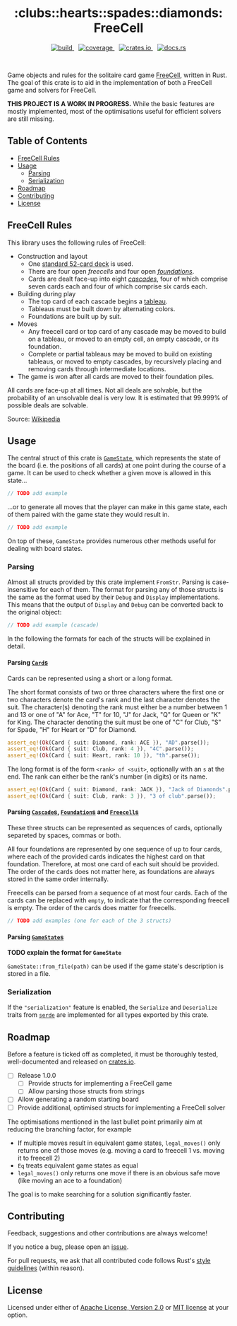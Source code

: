 <h1 align="center">:clubs::hearts::spades:️:diamonds:️<br/>FreeCell</h1>

<p align="center">
    <a style="margin: 0 5px" href="https://github.com/ArmanMielke/freecell-rs/actions">
        <img src="https://img.shields.io/github/workflow/status/ArmanMielke/freecell-rs/build" alt="build">
    </a>
    <a style="margin: 0 5px" href="https://codecov.io/gh/ArmanMielke/freecell-rs">
        <img src="https://img.shields.io/codecov/c/github/ArmanMielke/freecell-rs" alt="coverage">
    </a>
    <a style="margin: 0 5px" href="https://crates.io/crates/freecell">
        <img src="https://img.shields.io/crates/v/freecell" alt="crates.io">
    </a>
    <a style="margin: 0 5px" href="https://docs.rs/freecell">
        <img src="https://docs.rs/freecell/badge.svg" alt="docs.rs">
    </a>
</p>
<br/>

Game objects and rules for the solitaire card game [FreeCell](https://en.wikipedia.org/wiki/FreeCell), written in Rust.
The goal of this crate is to aid in the implementation of both a FreeCell game and solvers for FreeCell.

**THIS PROJECT IS A WORK IN PROGRESS.**
While the basic features are mostly implemented, most of the optimisations useful for efficient solvers are still missing.




## Table of Contents

- [FreeCell Rules](#FreeCell-Rules)
- [Usage](#Usage)
    - [Parsing](#Parsing)
    - [Serialization](#Serialization)
- [Roadmap](#Roadmap)
- [Contributing](#Contributing)
- [License](#License)




## FreeCell Rules

This library uses the following rules of FreeCell:

- Construction and layout
    - One [standard 52-card deck](https://en.wikipedia.org/wiki/Standard_52-card_deck) is used.
    - There are four open *freecells* and four open [*foundations*](https://en.wikipedia.org/wiki/Glossary_of_patience_terms#Foundation).
    - Cards are dealt face-up into eight [*cascades*](https://en.wikipedia.org/wiki/Glossary_of_patience_terms#Deal_terms), four of which comprise seven cards each and four of which comprise six cards each.
- Building during play
    - The top card of each cascade begins a [tableau](https://en.wikipedia.org/wiki/Glossary_of_patience_terms#Layout_terms).
    - Tableaus must be built down by alternating colors.
    - Foundations are built up by suit.
- Moves
    - Any freecell card or top card of any cascade may be moved to build on a tableau, or moved to an empty cell, an empty cascade, or its foundation.
    - Complete or partial tableaus may be moved to build on existing tableaus, or moved to empty cascades, by recursively placing and removing cards through intermediate locations.
- The game is won after all cards are moved to their foundation piles.

All cards are face-up at all times.
Not all deals are solvable, but the probability of an unsolvable deal is very low. It is estimated that 99.999% of possible deals are solvable.

Source: [Wikipedia](https://en.wikipedia.org/wiki/FreeCell#Rules)




## Usage

The central struct of this crate is [`GameState`](https://docs.rs/freecell/latest/freecell/struct.GameState.html), which represents the state of the board (i.e. the positions of all cards) at one point during the course of a game.
It can be used to check whether a given move is allowed in this state...
```rust
// TODO add example
```
...or to generate all moves that the player can make in this game state, each of them paired with the game state they would result in.
```rust
// TODO add example
```

On top of these, `GameState` provides numerous other methods useful for dealing with board states.



### Parsing

Almost all structs provided by this crate implement `FromStr`.
Parsing is case-insensitive for each of them.
The format for parsing any of those structs is the same as the format used by their `Debug` and `Display` implementations.
This means that the output of `Display` and `Debug` can be converted back to the original object:
```rust
// TODO add example (cascade)
```

In the following the formats for each of the structs will be explained in detail.

#### Parsing [`Card`s](https://docs.rs/freecell/latest/freecell/struct.Card.html)

Cards can be represented using a short or a long format.

The short format consists of two or three characters where the first one or two characters denote the card's rank and the last character denotes the suit.
The character(s) denoting the rank must either be a number between 1 and 13 or one of "A" for Ace, "T" for 10, "J" for Jack, "Q" for Queen or "K" for King.
The character denoting the suit must be one of "C" for Club, "S" for Spade, "H" for Heart or "D" for Diamond.
```rust
assert_eq!(Ok(Card { suit: Diamond, rank: ACE }), "AD".parse());
assert_eq!(Ok(Card { suit: Club, rank: 4 }), "4C".parse());
assert_eq!(Ok(Card { suit: Heart, rank: 10 }), "th".parse());
```

The long format is of the form `<rank> of <suit>`, optionally with an `s` at the end.
The rank can either be the rank's number (in digits) or its name.
```rust
assert_eq!(Ok(Card { suit: Diamond, rank: JACK }), "Jack of Diamonds".parse());
assert_eq!(Ok(Card { suit: Club, rank: 3 }), "3 of club".parse());
```

#### Parsing [`Cascade`s](https://docs.rs/freecell/latest/freecell/struct.Cascade.html), [`Foundation`s](https://docs.rs/freecell/latest/freecell/struct.Card.html) and [`Freecell`s](https://docs.rs/freecell/latest/freecell/struct.Card.html)

These three structs can be represented as sequences of cards, optionally separeted by spaces, commas or both.

All four foundations are represented by one sequence of up to four cards, where each of the provided cards indicates the highest card on that foundation.
Therefore, at most one card of each suit should be provided.
The order of the cards does not matter here, as foundations are always stored in the same order internally.

Freecells can be parsed from a sequence of at most four cards.
Each of the cards can be replaced with `empty`, to indicate that the corresponding freecell is empty.
The order of the cards does matter for freecells.

```rust
// TODO add examples (one for each of the 3 structs)
```

#### Parsing [`GameState`s](https://docs.rs/freecell/latest/freecell/struct.GameState.html)

**TODO explain the format for `GameState`**

`GameState::from_file(path)` can be used if the game state's description is stored in a file.



### Serialization

If the `"serialization"` feature is enabled, the `Serialize` and `Deserialize` traits from
[`serde`](https://docs.rs/serde) are implemented for all types exported by this crate.




## Roadmap

Before a feature is ticked off as completed, it must be thoroughly tested, well-documented and released on [crates.io](https://crates.io/crates/freecell).

- [ ] Release 1.0.0
    - [ ] Provide structs for implementing a FreeCell game
    - [ ] Allow parsing those structs from strings
- [ ] Allow generating a random starting board
- [ ] Provide additional, optimised structs for implementing a FreeCell solver

The optimisations mentioned in the last bullet point primarily aim at reducing the branching factor, for example
- If multiple moves result in equivalent game states, `legal_moves()` only returns one of those moves (e.g. moving a card to freecell 1 vs. moving it to freecell 2)
- `Eq` treats equivalent game states as equal
- `legal_moves()` only returns one move if there is an obvious safe move (like moving an ace to a foundation)

The goal is to make searching for a solution significantly faster.




## Contributing

Feedback, suggestions and other contributions are always welcome!

If you notice a bug, please open an [issue](https://github.com/Arman-Mielke/freecell-rs/issues).

For pull requests, we ask that all contributed code follows Rust's [style guidelines](https://doc.rust-lang.org/1.12.1/style/) (within reason).




## License

Licensed under either of [Apache License, Version 2.0](LICENSE-APACHE) or [MIT license](LICENSE-MIT) at your option.
